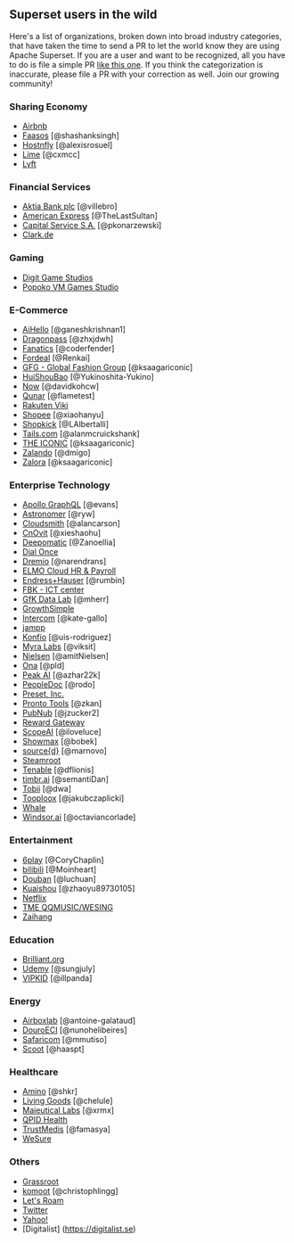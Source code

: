 <!--
Licensed to the Apache Software Foundation (ASF) under one
or more contributor license agreements.  See the NOTICE file
distributed with this work for additional information
regarding copyright ownership.  The ASF licenses this file
to you under the Apache License, Version 2.0 (the
"License"); you may not use this file except in compliance
with the License.  You may obtain a copy of the License at

  http://www.apache.org/licenses/LICENSE-2.0

Unless required by applicable law or agreed to in writing,
software distributed under the License is distributed on an
"AS IS" BASIS, WITHOUT WARRANTIES OR CONDITIONS OF ANY
KIND, either express or implied.  See the License for the
specific language governing permissions and limitations
under the License.
-->

## Superset users in the wild

Here's a list of organizations, broken down into broad industry categories, that have taken the time to send a PR to let
the world know they are using Apache Superset. If you are a user and want to be recognized,
all you have to do is file a simple PR [like this one](https://github.com/apache/incubator-superset/pull/10122). If you think
the categorization is inaccurate, please file a PR with your correction as well.
Join our growing community!


### Sharing Economy
- [Airbnb](https://github.com/airbnb)
- [Faasos](http://faasos.com/) [@shashanksingh]
- [Hostnfly](https://www.hostnfly.com/) [@alexisrosuel]
- [Lime](https://www.limebike.com/) [@cxmcc]
- [Lyft](https://www.lyft.com/)

### Financial Services
- [Aktia Bank plc](https://www.aktia.com) [@villebro]
- [American Express](https://www.americanexpress.com) [@TheLastSultan]
- [Capital Service S.A.](http://capitalservice.pl) [@pkonarzewski]
- [Clark.de](http://clark.de/)

### Gaming
- [Digit Game Studios](https://www.digitgaming.com/)
- [Popoko VM Games Studio](https://popoko.live)

### E-Commerce
- [AiHello](https://www.aihello.com) [@ganeshkrishnan1]
- [Dragonpass](https://www.dragonpass.com.cn/) [@zhxjdwh]
- [Fanatics](https://www.fanatics.com) [@coderfender]
- [Fordeal](http://www.fordeal.com) [@Renkai]
- [GFG - Global Fashion Group](https://global-fashion-group.com) [@ksaagariconic]
- [HuiShouBao](http://www.huishoubao.com/) [@Yukinoshita-Yukino]
- [Now](https://www.now.vn/) [@davidkohcw]
- [Qunar](https://www.qunar.com/) [@flametest]
- [Rakuten Viki](https://www.viki.com)
- [Shopee](https://shopee.sg) [@xiaohanyu]
- [Shopkick](https://www.shopkick.com) [@LAlbertalli]
- [Tails.com](https://tails.com) [@alanmcruickshank]
- [THE ICONIC](http://theiconic.com.au/) [@ksaagariconic]
- [Zalando](https://www.zalando.com) [@dmigo]
- [Zalora](https://www.zalora.com) [@ksaagariconic]

### Enterprise Technology
- [Apollo GraphQL](https://www.apollographql.com/) [@evans]
- [Astronomer](https://www.astronomer.io) [@ryw]
- [Cloudsmith](https://cloudsmith.io) [@alancarson]
- [CnOvit](http://www.cnovit.com/) [@xieshaohu]
- [Deepomatic](https://deepomatic.com/) [@Zanoellia]
- [Dial Once](https://www.dial-once.com/)
- [Dremio](https://dremio.com) [@narendrans]
- [ELMO Cloud HR & Payroll](https://elmosoftware.com.au/)
- [Endress+Hauser](http://www.endress.com/) [@rumbin]
- [FBK - ICT center](http://ict.fbk.eu)
- [GfK Data Lab](http://datalab.gfk.com) [@mherr]
- [GrowthSimple](https://growthsimple.ai/)
- [Intercom](https://www.intercom.com/) [@kate-gallo]
- [jampp](https://jampp.com/)
- [Konfío](http://konfio.mx) [@uis-rodriguez]
- [Myra Labs](http://www.myralabs.com/) [@viksit]
- [Nielsen](http://www.nielsen.com/) [@amitNielsen]
- [Ona](https://ona.io) [@pld]
- [Peak AI](https://www.peak.ai/) [@azhar22k]
- [PeopleDoc](https://www.people-doc.com) [@rodo]
- [Preset, Inc.](https://preset.io)
- [Pronto Tools](http://www.prontotools.io) [@zkan]
- [PubNub](https://pubnub.com) [@jzucker2]
- [Reward Gateway](https://www.rewardgateway.com)
- [ScopeAI](https://www.getscopeai.com) [@iloveluce]
- [Showmax](https://tech.showmax.com) [@bobek]
- [source{d}](https://www.sourced.tech) [@marnovo]
- [Steamroot](https://streamroot.io/)
- [Tenable](https://www.tenable.com) [@dflionis]
- [timbr.ai](https://timbr.ai/) [@semantiDan]
- [Tobii](http://www.tobii.com/) [@dwa]
- [Tooploox](https://www.tooploox.com/) [@jakubczaplicki]
- [Whale](http://whale.im)
- [Windsor.ai](https://www.windsor.ai/) [@octaviancorlade]

### Entertainment
- [6play](https://www.6play.fr) [@CoryChaplin]
- [bilibili](https://www.bilibili.com) [@Moinheart]
- [Douban](https://www.douban.com/) [@luchuan]
- [Kuaishou](https://www.kuaishou.com/) [@zhaoyu89730105]
- [Netflix](https://www.netflix.com/)
- [TME QQMUSIC/WESING](https://www.tencentmusic.com/)
- [Zaihang](http://www.zaih.com/)

### Education
- [Brilliant.org](https://brilliant.org/)
- [Udemy](https://www.udemy.com/) [@sungjuly]
- [VIPKID](https://www.vipkid.com.cn/) [@illpanda]

### Energy
- [Airboxlab](https://foobot.io) [@antoine-galataud]
- [DouroECI](http://douroeci.com/en/) [@nunohelibeires]
- [Safaricom](https://www.safaricom.co.ke/) [@mmutiso]
- [Scoot](https://scoot.co/) [@haaspt]

### Healthcare
- [Amino](https://amino.com) [@shkr]
- [Living Goods](https://www.livinggoods.org) [@chelule]
- [Maieutical Labs](https://maieuticallabs.it) [@xrmx]
- [QPID Health](http://www.qpidhealth.com/)
- [TrustMedis](https://trustmedis.com) [@famasya]
- [WeSure](https://www.wesure.cn/)

### Others
 - [Grassroot](https://www.grassrootinstitute.org/)
 - [komoot](https://www.komoot.com/) [@christophlingg]
 - [Let's Roam](https://www.letsroam.com/)
 - [Twitter](https://twitter.com/)
 - [Yahoo!](https://yahoo.com/)
 - [Digitalist] (https://digitalist.se)
 
